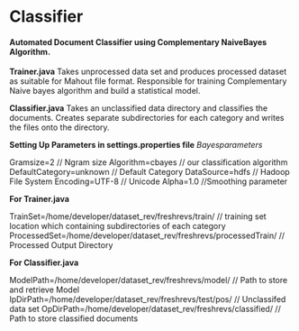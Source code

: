 Classifier
==========

<h4>Automated Document Classifier using Complementary NaiveBayes Algorithm.</h4>

<b>Trainer.java</b>
     Takes unprocessed data set and produces processed dataset as suitable for Mahout file format. Responsible for training Complementary Naive bayes algorithm and build a statistical model. 

<b>Classifier.java</b>
       Takes an unclassified data directory and classifies the documents. Creates separate subdirectories for each category and writes the files onto the directory. 


<b>Setting Up Parameters in settings.properties file</b>
<i>Bayesparameters</i>

Gramsize=2              // Ngram size
Algorithm=cbayes      // our classification  algorithm
DefaultCategory=unknown  // Default Category
DataSource=hdfs          // Hadoop File System
Encoding=UTF-8        // Unicode
Alpha=1.0                   //Smoothing parameter


<b>For Trainer.java</b>

TrainSet=/home/developer/dataset_rev/freshrevs/train/              // training set location which containing subdirectories of each category
ProcessedSet=/home/developer/dataset_rev/freshrevs/processedTrain/          // Processed Output Directory

<b>For Classifier.java</b>

ModelPath=/home/developer/dataset_rev/freshrevs/model/                    //    Path to store and retrieve Model 
IpDirPath=/home/developer/dataset_rev/freshrevs/test/pos/                    //   Unclassifed data set
OpDirPath=/home/developer/dataset_rev/freshrevs/classified/              //   Path to store classified documents


